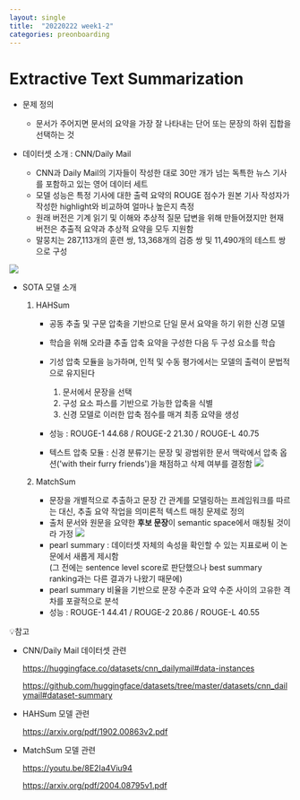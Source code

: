 ```yaml
---
layout: single
title:  "20220222 week1-2"
categories: preonboarding
---
```


# Extractive Text Summarization

- 문제 정의
    - 문서가 주어지면 문서의 요약을 가장 잘 나타내는 단어 또는 문장의 하위 집합을 선택하는 것
    
- 데이터셋 소개 : CNN/Daily Mail
    - CNN과 Daily Mail의 기자들이 작성한 대로 30만 개가 넘는 독특한 뉴스 기사를 포함하고 있는 영어 데이터 세트
    - 모델 성능은 특정 기사에 대한 출력 요약의 ROUGE 점수가 원본 기사 작성자가 작성한 highlight와 비교하여 얼마나 높은지 측정
    - 원래 버전은 기계 읽기 및 이해와 추상적 질문 답변을 위해 만들어졌지만 현재 버전은 추출적 요약과 추상적 요약을 모두 지원함
    - 말뭉치는 287,113개의 훈련 쌍, 13,368개의 검증 쌍 및 11,490개의 테스트 쌍으로 구성
    
![](https://i.esdrop.com/d/f/Wt5zrblYBe/UVAX5d6CKH.png)

- SOTA 모델 소개
    1. HAHSum
        - 공동 추출 및 구문 압축을 기반으로 단일 문서 요약을 하기 위한 신경 모델
        - 학습을 위해 오라클 추출 압축 요약을 구성한 다음 두 구성 요소를 학습
        - 기성 압축 모듈을 능가하며, 인적 및 수동 평가에서는 모델의 출력이 문법적으로 유지된다
            1. 문서에서 문장을 선택
            2. 구성 요소 파스를 기반으로 가능한 압축을 식별
            3. 신경 모델로 이러한 압축 점수를 매겨 최종 요약을 생성  
        - 성능 : ROUGE-1	44.68 / ROUGE-2	21.30 / ROUGE-L	40.75
         
        - 텍스트 압축 모듈 : 신경 분류기는 문장 및 광범위한 문서 맥락에서 압축 옵션('with their furry friends')을 채점하고 삭제 여부를 결정함
        ![](https://i.esdrop.com/d/f/Wt5zrblYBe/ntxu7FKsYs.png)
         
    2. MatchSum
        - 문장을 개별적으로 추출하고 문장 간 관계를 모델링하는 프레임워크를 따르는 대신, 추출 요약 작업을 의미론적 텍스트 매칭 문제로 정의
        - 출처 문서와 원문을 요약한 **후보 문장**이 semantic space에서 매칭될 것이라 가정
        ![](https://i.esdrop.com/d/f/Wt5zrblYBe/LS6dDsFGQz.png)
        - pearl summary : 데이터셋 자체의 속성을 확인할 수 있는 지표로써 이 논문에서 새롭게 제시함\
            (그 전에는 sentence level score로 판단했으나 best summary ranking과는 다른 결과가 나왔기 때문에) 
        - pearl summary 비율을 기반으로 문장 수준과 요약 수준 사이의 고유한 격차를 포괄적으로 분석
        - 성능 : ROUGE-1 44.41 /	ROUGE-2 20.86 / ROUGE-L 40.55
 
 
💡참고

- CNN/Daily Mail 데이터셋 관련

    https://huggingface.co/datasets/cnn_dailymail#data-instances

    https://github.com/huggingface/datasets/tree/master/datasets/cnn_dailymail#dataset-summary

- HAHSum 모델 관련 

    https://arxiv.org/pdf/1902.00863v2.pdf

- MatchSum 모델 관련 

    https://youtu.be/8E2Ia4Viu94
    
    https://arxiv.org/pdf/2004.08795v1.pdf
